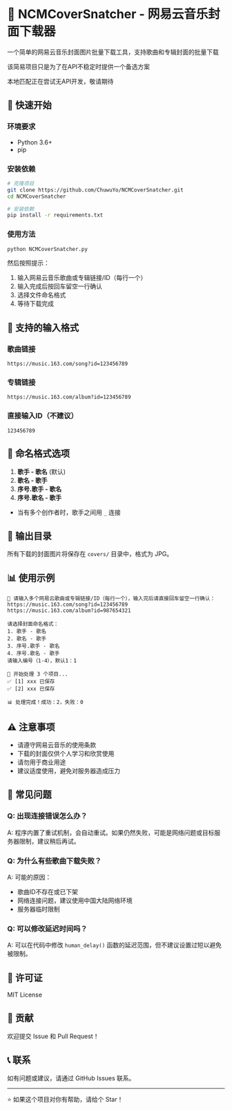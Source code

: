 # 🎵 NCMCoverSnatcher - 网易云音乐封面下载器

一个简单的网易云音乐封面图片批量下载工具，支持歌曲和专辑封面的批量下载

该简易项目只是为了在API不稳定时提供一个备选方案

本地匹配正在尝试无API开发，敬请期待

## 🚀 快速开始

### 环境要求

- Python 3.6+
- pip

### 安装依赖

```bash
# 克隆项目
git clone https://github.com/ChuwuYo/NCMCoverSnatcher.git
cd NCMCoverSnatcher

# 安装依赖
pip install -r requirements.txt
```

### 使用方法

```bash
python NCMCoverSnatcher.py
```

然后按照提示：
1. 输入网易云音乐歌曲或专辑链接/ID（每行一个）
2. 输入完成后按回车留空一行确认
3. 选择文件命名格式
4. 等待下载完成

## 📝 支持的输入格式

### 歌曲链接
```
https://music.163.com/song?id=123456789
```

### 专辑链接
```
https://music.163.com/album?id=123456789
```

### 直接输入ID（不建议）
```
123456789
```

## 🎨 命名格式选项

1. **歌手 - 歌名** (默认)
2. **歌名 - 歌手**
3. **序号.歌手 - 歌名**
4. **序号.歌名 - 歌手**

- 当有多个创作者时，歌手之间用 `_` 连接

## 📁 输出目录

所有下载的封面图片将保存在 `covers/` 目录中，格式为 JPG。

## 📊 使用示例

```
🎵 请输入多个网易云歌曲或专辑链接/ID（每行一个），输入完后请直接回车留空一行确认：
https://music.163.com/song?id=123456789
https://music.163.com/album?id=987654321

请选择封面命名格式：
1. 歌手 - 歌名
2. 歌名 - 歌手
3. 序号.歌手 - 歌名
4. 序号.歌名 - 歌手
请输入编号（1-4），默认1：1

🚀 开始处理 3 个项目...
✅ [1] xxx 已保存
✅ [2] xxx 已保存

📊 处理完成！成功：2，失败：0
```

## ⚠️ 注意事项

- 请遵守网易云音乐的使用条款
- 下载的封面仅供个人学习和欣赏使用
- 请勿用于商业用途
- 建议适度使用，避免对服务器造成压力

## 🐛 常见问题

### Q: 出现连接错误怎么办？
A: 程序内置了重试机制，会自动重试。如果仍然失败，可能是网络问题或目标服务器限制，建议稍后再试。

### Q: 为什么有些歌曲下载失败？
A: 可能的原因：
- 歌曲ID不存在或已下架
- 网络连接问题，建议使用中国大陆网络环境
- 服务器临时限制

### Q: 可以修改延迟时间吗？
A: 可以在代码中修改 `human_delay()` 函数的延迟范围，但不建议设置过短以避免被限制。

## 📄 许可证

MIT License

## 🤝 贡献

欢迎提交 Issue 和 Pull Request！

## 📞 联系

如有问题或建议，请通过 GitHub Issues 联系。

---

⭐ 如果这个项目对你有帮助，请给个 Star！
